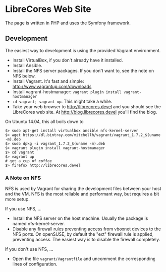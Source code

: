 LibreCores Web Site
===================

The page is written in PHP and uses the Symfony framework.

Development
-----------
The easiest way to development is using the provided Vagrant environment.

- Install VirtualBox, if you don't already have it installed.
- Install Ansible.
- Install the NFS server packages. If you don't want to, see the note on NFS
  below.
- Install Vagrant. It's fast and simple: http://www.vagrantup.com/downloads
- Install vagrant-hostmanager: `vagrant plugin install vagrant-hostmanager`
- `cd vagrant; vagrant up`. This might take a while.
- Take your web browser to http://librecores.devel and you should see the
  LibreCores web site. At http://blog.librecores.devel you'll find the blog.

On Ubuntu 14.04, this all boils down to

```
$> sudo apt-get install virtualbox ansible nfs-kernel-server
$> wget https://dl.bintray.com/mitchellh/vagrant/vagrant_1.7.2_$(uname -m).deb
$> sudo dpkg -i vagrant_1.7.2_$(uname -m).deb
$> vagrant plugin install vagrant-hostmanager
$> cd vagrant
$> vagrant up
# get a cup of coffee
$> firefox http://librecores.devel
```

### A Note on NFS
NFS is used by Vagrant for sharing the development files between your host and
the VM. NFS is the most reliable and performant way, but requires a bit more
setup.

If you use NFS, ...
- Install the NFS server on the host machine. Usually the package is named
  nfs-kernel-server.
- Disable any firewall rules preventing access from vboxnet devices to the NFS
  ports. On openSUSE, by default the "ext" firewall rule is applied, preventing
  access. The easiest way is to disable the firewall completely.

If you don't use NFS, ...
- Open the file `vagrant/Vagrantfile` and uncomment the corresponding lines of
  configuration.

